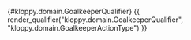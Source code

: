 [](){#kloppy.domain.GoalkeeperQualifier}
{{ render_qualifier("kloppy.domain.GoalkeeperQualifier", "kloppy.domain.GoalkeeperActionType") }}
